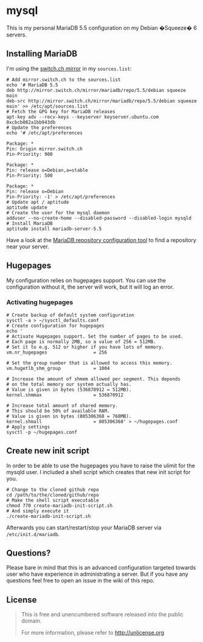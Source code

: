 # mysql
This is my personal MariaDB 5.5 configuration on my Debian �Squeeze� 6 servers.

## Installing MariaDB
I'm using the [switch.ch mirror](http://www.switch.ch/) in my `sources.list`:

```shell
# Add mirror.switch.ch to the sources.list
echo '# MariaDB 5.5
deb http://mirror.switch.ch/mirror/mariadb/repo/5.5/debian squeeze main
deb-src http://mirror.switch.ch/mirror/mariadb/repo/5.5/debian squeeze main' >> /etc/apt/sources.list
# Fetch the GPG key for MariaDB releases
apt-key adv --recv-keys --keyserver keyserver.ubuntu.com 0xcbcb082a1bb943db
# Update the preferences
echo '# /etc/apt/preferences

Package: *
Pin: Origin mirror.switch.ch
Pin-Priority: 900

Package: *
Pin: release o=Debian,a=stable
Pin-Priority: 500

Package: *
Pin: release o=Debian
Pin-Priority: -1' > /etc/apt/preferences
# Update apt / aptitude
aptitude update
# Create the user for the mysql daemon
adduser --no-create-home --disabled-password --disabled-login mysqld
# Install MariaDB
aptitude install mariadb-server-5.5
```
Have a look at the [MariaDB repository configuration tool](http://downloads.mariadb.org/MariaDB/repositories/) to find a 
repository near your server.

## Hugepages
My configuration relies on hugepages support. You can use the configuration without it, the server will work, but it 
will log an error.

### Activating hugepages
```shell
# Create backup of default system configuration
sysctl -a > ~/sysctl_defaults.conf
# Create configuration for hugepages
echo '
# Activate Hugepages support. Set the number of pages to be used.
# Each page is normally 2MB, so a value of 256 = 512MB.
# Set it to e.g. 512 or higher if you have lots of memory.
vm.nr_hugepages                 = 256

# Set the group number that is allowed to access this memory.
vm.hugetlb_shm_group            = 1004

# Increase the amount of shmem allowed per segment. This depends
# on the total memory our system actually has.
# Value is given in bytes (536870912 = 512MB).
kernel.shmmax                   = 536870912

# Increase total amount of shared memory.
# This should be 50% of available RAM.
# Value is given in bytes (805306368 = 768MB).
kernel.shmall                   = 805306368' > ~/hugepages.conf
# Apply settings
sysctl -p ~/hugepages.conf
```

## Create new init script
In order to be able to use the hugepages you have to raise the ulimit for the mysqld user. I included a shell script 
which creates that new init script for you.

```shell
# Change to the cloned github repo
cd /path/to/the/cloned/github/repo
# Make the shell script executable
chmod 770 create-mariadb-init-script.sh
# And simply execute it
./create-mariadb-init-script.sh
```

Afterwards you can start/restart/stop your MariaDB server via `/etc/init.d/mariadb`.

## Questions?
Please bare in mind that this is an advanced configuration targeted towards user who have experience in administrating a 
server. But if you have any questions feel free to open an issue in the wiki of this repo.

## License
> This is free and unencumbered software released into the public domain.
>
> For more information, please refer to <http://unlicense.org>
